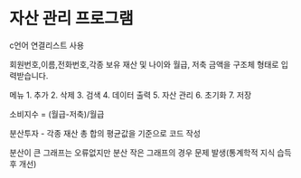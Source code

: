 # 자산 관리 프로그램

c언어 연결리스트 사용


회원번호,이름,전화번호,각종 보유 재산 및 나이와 월급, 저축 금액을 구조체 형태로 입력받습니다. 


메뉴   1. 추가 2. 삭제 3. 검색 4. 데이터 출력 5. 자산 관리 6. 초기화 7. 저장



소비지수 = (월급-저축)/월급



분산투자 - 각종 재산 총 합의 평균값을 기준으로 코드 작성 


분산이 큰 그래프는 오류없지만 분산 작은 그래프의 경우 문제 발생(통계학적 지식 습득 후 개선)
